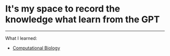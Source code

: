 # It's my space to record the knowledge what learn from the GPT 
---
What I learned:
* [Computational Biology](https://github.com/Draw0919/GPT-learn/issues/1#issue-2229328788)
